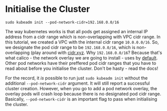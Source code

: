 # Initialise the Cluster
```
sudo kubeadm init --pod-network-cidr=192.168.0.0/16
```

The way kubernetes works is that all pods get assigned an internal IP address from a cidr range which is non-overlapping with VPC cidr range. In this tutorial, we created a VPC with the internal cidr range `10.0.0.0/16`. So, we designate the pod cidr range to be `192.168.0.0/16`, which is non-overlapping (play around with [cidr.xyz](https://cidr.xyz/). Why `192.168.0.0/16`? Because that's what calico - the network overlay we are going to install - uses by [default](https://projectcalico.docs.tigera.io/getting-started/kubernetes/quickstart). Other pod networks have their preffered pod cidr ranges that you have to read about before you initialise the cluster. Don't be hasty - read the docs!

For the record, it _is_ possible to run just `sudo kubeadm init` without the additional `--pod-network-cidr` argument. It will still report a successful cluster creation. However, when you go to add a pod network overlay, the overlay pods will crash loop because there is no designated pod cidr range. Basically, `--pod-network-cidr` is an important flag to pass when initialising the cluster.

